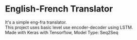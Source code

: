 # English-French Translator

It's a simple eng-fra translator.   
This project uses basic level use encoder-decoder using LSTM.  
Made with Keras with Tensorflow, Model Type: Seq2Seq
